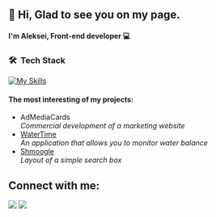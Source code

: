 <h2>👋 Hi, Glad to see you on my page.</h2>

<h4>I'm Aleksei, Front-end developer 💻</h4>

### 🛠 &nbsp;Tech Stack
[![My Skills](https://skills.thijs.gg/icons?i=react,next,git,js,html,css,scss,tailwind,mysql,figma,c,cpp,py)](https://skillicons.dev)


<h4>The most interesting of my projects:</h4>
 
  <ul>
    <li><a htref="https://leshamer.github.io/ForHorseForYandex.github.io/>The 4 Horse Club</a></li>
    <i>One of the examples of landing page websites for one of the companies</i>
    <li><a href="https://admediacards.com/">AdMediaCards</a></li>
    <i>Commercial development of a marketing website</i>
    <li><a href="https://leshamer.github.io/WaterTime.github.io/">WaterTime</a></li>
    <i>An application that allows you to monitor water balance</i> 
    <li><a href="https://github.com/Leshamer/smoogle.github.io" >Shmoogle</a></li>
    <i>Layout of a simple search box</i>
  </ul>


## Connect with me:
<p align="left">
<a href = "https://www.linkedin.com/in/aleksei-maslov-538a88272/?locale=en_US"><img src="https://img.icons8.com/fluent/48/000000/linkedin.png"/></a>
<a href = "https://instagram.com/_maslenok.jija_"><img src="https://img.icons8.com/fluent/48/000000/instagram-new.png"/></a>
